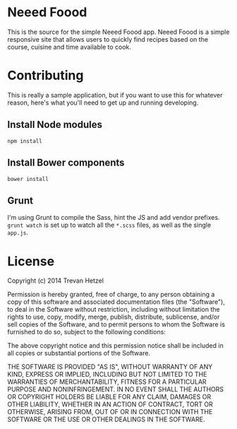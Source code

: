 # Neeed Foood
This is the source for the simple Neeed Foood app. Neeed Foood is a simple responsive site that allows users to quickly find recipes based on the course, cuisine and time available to cook.

# Contributing
This is really a sample application, but if you want to use this for whatever reason, here's what you'll need to get up and running developing.

## Install Node modules
```npm install```

## Install Bower components
```bower install```

## Grunt
I'm using Grunt to compile the Sass, hint the JS and add vendor prefixes. `grunt watch` is set up to watch all the `*.scss` files, as well as the single `app.js`.

# License
Copyright (c) 2014 Trevan Hetzel

Permission is hereby granted, free of charge, to any person obtaining a copy of
this software and associated documentation files (the "Software"), to deal in
the Software without restriction, including without limitation the rights to
use, copy, modify, merge, publish, distribute, sublicense, and/or sell copies of
the Software, and to permit persons to whom the Software is furnished to do so,
subject to the following conditions:

The above copyright notice and this permission notice shall be included in all
copies or substantial portions of the Software.

THE SOFTWARE IS PROVIDED "AS IS", WITHOUT WARRANTY OF ANY KIND, EXPRESS OR
IMPLIED, INCLUDING BUT NOT LIMITED TO THE WARRANTIES OF MERCHANTABILITY, FITNESS
FOR A PARTICULAR PURPOSE AND NONINFRINGEMENT. IN NO EVENT SHALL THE AUTHORS OR
COPYRIGHT HOLDERS BE LIABLE FOR ANY CLAIM, DAMAGES OR OTHER LIABILITY, WHETHER
IN AN ACTION OF CONTRACT, TORT OR OTHERWISE, ARISING FROM, OUT OF OR IN
CONNECTION WITH THE SOFTWARE OR THE USE OR OTHER DEALINGS IN THE SOFTWARE.